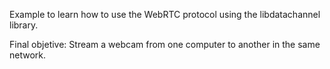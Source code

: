 Example to learn how to use the WebRTC protocol using the libdatachannel library.

Final objetive: Stream a webcam from one computer to another in the same network.
